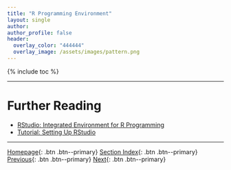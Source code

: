 ```yaml
---
title: "R Programming Environment"
layout: single
author:
author_profile: false
header:
  overlay_color: "444444"
  overlay_image: /assets/images/pattern.png
---
```


{% include toc %}









___
# Further Reading
* [RStudio: Integrated Environment for R Programming](03A-rstudio-basics)
* [Tutorial: Setting Up RStudio](03B-tutorial-setting-up-rstudio)

___

[Homepage](../index.md){: .btn  .btn--primary}
[Section Index](00-DevelopmentEnvironment-LandingPage){: .btn  .btn--primary}
[Previous](02C-pycharm-ide){: .btn  .btn--primary}
[Next](03A-rstudio-basics){: .btn  .btn--primary}
